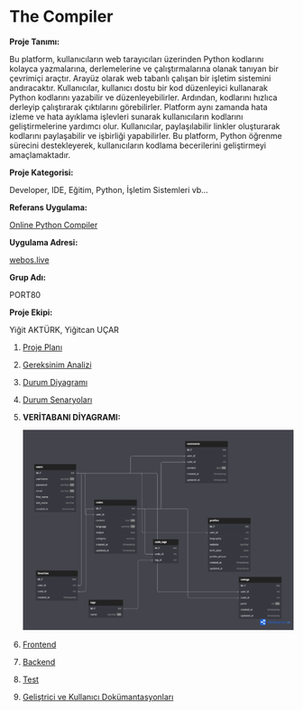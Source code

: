 
# The Compiler

**Proje Tanımı:** 

Bu platform, kullanıcıların web tarayıcıları üzerinden Python kodlarını kolayca yazmalarına, derlemelerine ve çalıştırmalarına olanak tanıyan bir çevrimiçi araçtır. Arayüz olarak web tabanlı çalışan bir işletim sistemini andıracaktır. Kullanıcılar, kullanıcı dostu bir kod düzenleyici kullanarak Python kodlarını yazabilir ve düzenleyebilirler. Ardından, kodlarını hızlıca derleyip çalıştırarak çıktılarını görebilirler. Platform aynı zamanda hata izleme ve hata ayıklama işlevleri sunarak kullanıcıların kodlarını geliştirmelerine yardımcı olur. Kullanıcılar, paylaşılabilir linkler oluşturarak kodlarını paylaşabilir ve işbirliği yapabilirler. Bu platform, Python öğrenme sürecini destekleyerek, kullanıcıların kodlama becerilerini geliştirmeyi amaçlamaktadır.

**Proje Kategorisi:** 

Developer, IDE, Eğitim, Python, İşletim Sistemleri vb...

**Referans Uygulama:**

[Online Python Compiler](https://www.onlinegdb.com/online_python_compiler)

**Uygulama Adresi:**

[webos.live](https://webos.live)

**Grup Adı:**

PORT80

**Proje Ekipi:**

Yiğit AKTÜRK, Yiğitcan UÇAR


1. [Proje Planı](/projeplani.pdf)
2. [Gereksinim Analizi](/gereksinimanalizi.md)
3. [Durum Diyagramı](/durumdiyagrami.md)
4. [Durum Senaryoları](/durumsenaryolari.md)
5. **VERİTABANI DİYAGRAMI:**

    ![Veritabanı Diyagramı](veritabanidiyagrami.png)
7. [Frontend](/frontend.md)
8. [Backend](/backend.md)
9. [Test](/test.md)
10. [Geliştrici ve Kullanıcı Dokümantasyonları](/dokumantasyon.md)
